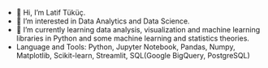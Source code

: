 - 👋 Hi, I’m Latif Tüküç.
- 👀 I’m interested in Data Analytics and Data Science.
- 🌱 I’m currently learning data analysis, visualization and machine learning libraries in Python and some machine learning and statistics theories.
- Language and Tools: Python, Jupyter Notebook, Pandas, Numpy, Matplotlib, Scikit-learn, Streamlit, SQL(Google BigQuery, PostgreSQL)
 

<!---
LatifTukuc/LatifTukuc is a ✨ special ✨ repository because its `README.md` (this file) appears on your GitHub profile.
You can click the Preview link to take a look at your changes.
--->
